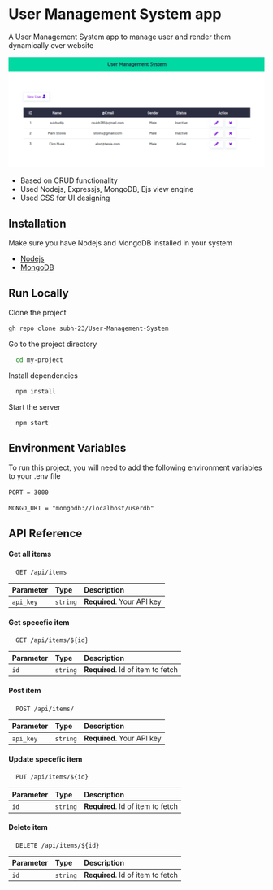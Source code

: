 
# User Management System app
A User Management System app to manage user and render them dynamically over website






<img src="demo.png"/> 

- Based on CRUD functionality
- Used Nodejs, Expressjs, MongoDB, Ejs view engine
- Used CSS for UI designing



## Installation

Make sure you have Nodejs and MongoDB installed in your system
- [Nodejs](https://nodejs.org/en/download/)
- [MongoDB](https://www.mongodb.com/docs/manual/installation/)


## Run Locally

Clone the project

```bash
gh repo clone subh-23/User-Management-System
```

Go to the project directory

```bash
  cd my-project
```

Install dependencies

```bash
  npm install
```

Start the server

```bash
  npm start
```


## Environment Variables

To run this project, you will need to add the following environment variables to your .env file

`PORT = 3000`

`MONGO_URI = "mongodb://localhost/userdb"`


## API Reference

#### Get all items

```http
  GET /api/items
```

| Parameter | Type     | Description                |
| :-------- | :------- | :------------------------- |
| `api_key` | `string` | **Required**. Your API key |

#### Get specefic item

```http
  GET /api/items/${id}
```

| Parameter | Type     | Description                       |
| :-------- | :------- | :-------------------------------- |
| `id`      | `string` | **Required**. Id of item to fetch |


#### Post item

```http
  POST /api/items/
```
| Parameter | Type     | Description                |
| :-------- | :------- | :------------------------- |
| `api_key` | `string` | **Required**. Your API key |

#### Update specefic item

```http
  PUT /api/items/${id}
```

| Parameter | Type     | Description                       |
| :-------- | :------- | :-------------------------------- |
| `id`      | `string` | **Required**. Id of item to fetch |

#### Delete item

```http
  DELETE /api/items/${id}
```

| Parameter | Type     | Description                       |
| :-------- | :------- | :-------------------------------- |
| `id`      | `string` | **Required**. Id of item to fetch |






